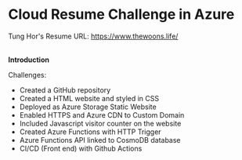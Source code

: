 # Cloud Resume Challenge in Azure 

Tung Hor's Resume URL: https://www.thewoons.life/

<br>
<b>Introduction</b>

Challenges:
- Created a GitHub repository
- Created a HTML website and styled in CSS
- Deployed as Azure Storage Static Website 
- Enabled HTTPS and Azure CDN to Custom Domain
- Included Javascript visitor counter on the website
- Created Azure Functions with HTTP Trigger 
- Azure Functions API linked to CosmoDB database
- CI/CD (Front end) with Github Actions 




